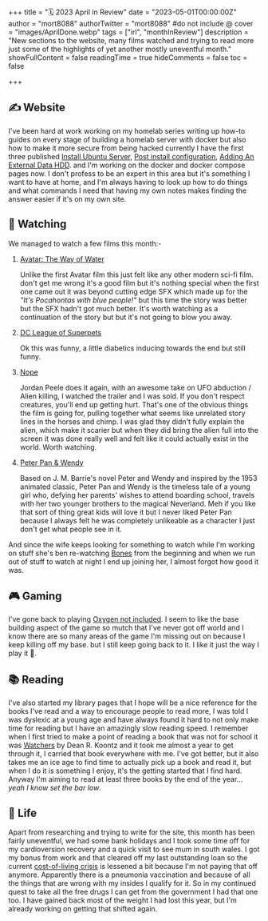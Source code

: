 +++
title = "🗓️ 2023 April in Review"
date = "2023-05-01T00:00:00Z"
author = "mort8088"
authorTwitter = "mort8088" #do not include @
cover = "images/AprilDone.webp"
tags = ["irl", "monthInReview"]
description = "New sections to the website, many films watched and trying to read more just some of the highlights of yet another mostly uneventful month."
showFullContent = false
readingTime = true
hideComments = false
toc = false

+++

## ✍️ Website

I've been hard at work working on my homelab series writing up how-to guides on every stage of building a homelab server with docker but also how to make it more secure from being hacked currently I have the first three published [Install Ubuntu Server](/homelab/ubuntu-server/), [Post install configuration](/homelab/server-lockdown/), [Adding An External Data HDD](/homelab/ext-data-hdd/). and I'm working on the docker and docker compose pages now. I don't profess to be an expert in this area but it's something I want to have at home, and I'm always having to look up how to do things and what commands I need that having my own notes makes finding the answer easier if it's on my own site.

## 🍿 Watching

We managed to watch a few films this month:-

1. [Avatar: The Way of Water](https://www.imdb.com/title/tt1630029/?ref_=nv_sr_srsg_0_tt_7_nm_1_q_avatar)

    Unlike the first Avatar film this just felt like any other modern sci-fi film. don't get me wrong it's a good film but it's nothing special when the first one came out it was beyond cutting edge SFX which made up for the *"It's Pocahontas with blue people!"* but this time the story was better but the SFX hadn't got much better. It's worth watching as a continuation of the story but but it's not going to blow you away.

2. [DC League of Superpets](https://www.imdb.com/title/tt8912936/?ref_=nv_sr_srsg_0_tt_8_nm_0_q_super%2520pets)

    Ok this was funny, a little diabetics inducing towards the end but still funny.

3. [Nope](https://www.imdb.com/title/tt10954984/?ref_=nv_sr_srsg_0_tt_8_nm_0_q_Nope)

    Jordan Peele does it again, with an awesome take on UFO abduction / Alien killing, I watched the trailer and I was sold. If you don't respect creatures, you'll end up getting hurt. That's one of the obvious things the film is going for, pulling together what seems like unrelated story lines in the horses and chimp. I was glad they didn't fully explain the alien, which make it scarier but when they did bring the alien full into the screen it was done really well and felt like it could actually exist in the world. Worth watching.

4. [Peter Pan & Wendy](https://www.imdb.com/title/tt5635026/?ref_=nv_sr_srsg_0_tt_7_nm_0_q_Peter%2520and%2520wendy)

    Based on J. M. Barrie's novel Peter and Wendy and inspired by the 1953 animated classic, Peter Pan and Wendy is the timeless tale of a young girl who, defying her parents' wishes to attend boarding school, travels with her two younger brothers to the magical Neverland. Meh if you like that sort of thing great kids will love it but I never liked Peter Pan because I always felt he was completely unlikeable as a character I just don't get what people see in it.

And since the wife keeps looking for something to watch while I'm working on stuff she's ben re-watching [Bones](https://www.imdb.com/title/tt0460627/?ref_=nv_sr_srsg_0_tt_6_nm_2_q_Bones) from the beginning and when we run out of stuff to watch at night I end up joining her, I almost forgot how good it was.

## 🎮 Gaming

I've gone back to playing [Oxygen not included](https://www.klei.com/games/oxygen-not-included). I seem to like the base building aspect of the game so mutch that I've never got off world and I know there are so many areas of the game I'm missing out on because I keep killing off my base. but I still keep going back to it. I like it just the way I play it 🙂.

## 📚 Reading

I've also started my library pages that I hope will be a nice reference for the books I've read and a way to encourage people to read more, I was told I was dyslexic at a young age and have always found it hard to not only make time for reading but I have an amazingly slow reading speed. I remember when I first tried to make a point of reading a book that was not for school it was [Watchers](https://www.goodreads.com/book/show/1206357) by Dean R. Koontz and it took me almost a year to get through it, I carried that book everywhere with me. I've got better, but it also takes me an ice age to find time to actually pick up a book and read it, but when I do it is something I enjoy, it's the getting started that I find hard. Anyway I'm aiming to read at least three books by the end of the year... *yeah I know set the bar low*.

## 🍄 Life

Apart from researching and trying to write for the site, this month has been fairly uneventful, we had some bank holidays and I took some time off for my cardioversion recovery and a quick visit to see mum in south wales. I got my bonus from work and that cleared off my last outstanding loan so the current [cost-of-living crisis](https://en.wikipedia.org/wiki/2021%E2%80%93present_United_Kingdom_cost-of-living_crisis) is lessened a bit because I'm not paying that off anymore. Apparently there is a pneumonia vaccination and because of all the things that are wrong with my insides I qualify for it. So in my continued quest to take all the free drugs I can get from the government I had that one too. I have gained back most of the weight I had lost this year, but I'm already working on getting that shifted again.
